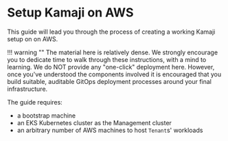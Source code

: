 # Setup Kamaji on AWS
This guide will lead you through the process of creating a working Kamaji setup on on AWS.

!!! warning ""
    The material here is relatively dense. We strongly encourage you to dedicate time to walk through these instructions, with a mind to learning. We do NOT provide any "one-click" deployment here. However, once you've understood the components involved it is encouraged that you build suitable, auditable GitOps deployment processes around your final infrastructure.

The guide requires:

- a bootstrap machine
- an EKS Kubernetes cluster as the Management cluster 
- an arbitrary number of AWS machines to host `Tenant`s' workloads

